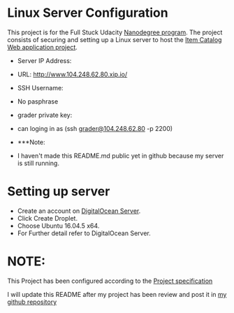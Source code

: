 # Linux Server Configuration

This project is for the Full Stuck Udacity [Nanodegree program](https://www.udacity.com/nanodegree).
The project consists of securing and setting up a Linux server to host the [Item Catalog Web application project](https://github.com/amdee/Full-Stack-Web-Developer-Nanodegree-projects/tree/master/catalog).

  - Server IP Address: 
  - URL: http://www.104.248.62.80.xip.io/
  
  - SSH Username: 
  
  - No pasphrase
  - grader private key: 
  

  - can loging in as (ssh grader@104.248.62.80 -p 2200)
  - ***Note: 
  - I haven't made this README.md public yet in github because my server is still running.

#  Setting up server
  - Create an account on [DigitalOcean Server](https://cloud.digitalocean.com/login).
  - Click Create Droplet.
  - Choose Ubuntu 16.04.5 x64.
  - For Further detail refer to DigitalOcean Server.

# NOTE:

This Project has been configured according to the  [Project specification](https://review.udacity.com/#!/rubrics/2007/view)

I will update this README after my project has been review and post it in [my github repository](https://github.com/amdee/Full-Stack-Web-Developer-Nanodegree-projects)
